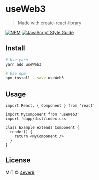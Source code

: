 # useWeb3

> Made with create-react-library

[![NPM](https://img.shields.io/npm/v/useWeb3.svg)](https://www.npmjs.com/package/useWeb3) [![JavaScript Style Guide](https://img.shields.io/badge/code_style-standard-brightgreen.svg)](https://standardjs.com)

## Install

```bash
# Use yarn
yarn add useWeb3

# Use npm
npm install --save useWeb3
```

## Usage

```tsx
import React, { Component } from 'react'

import MyComponent from 'useWeb3'
import 'dapp/dist/index.css'

class Example extends Component {
  render() {
    return <MyComponent />
  }
}
```

## License

MIT © [4ever9](https://github.com/4ever9)
